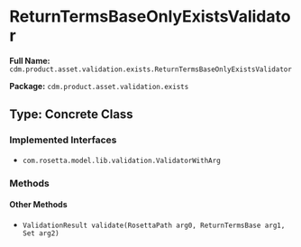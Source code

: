 # ReturnTermsBaseOnlyExistsValidator

**Full Name:** `cdm.product.asset.validation.exists.ReturnTermsBaseOnlyExistsValidator`

**Package:** `cdm.product.asset.validation.exists`

## Type: Concrete Class

### Implemented Interfaces

- `com.rosetta.model.lib.validation.ValidatorWithArg`

### Methods

#### Other Methods

- `ValidationResult validate(RosettaPath arg0, ReturnTermsBase arg1, Set arg2)`

